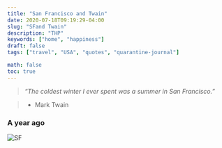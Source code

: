 ```yaml
---
title: "San Francisco and Twain"
date: 2020-07-18T09:19:29-04:00
slug: "SFand Twain"
description: "THP"
keywords: ["home", "happiness"]
draft: false
tags: ["travel", "USA", "quotes", "quarantine-journal"]

math: false
toc: true
---
```

> *“The coldest winter I ever spent was a summer in San Francisco.”*

> - Mark Twain

<h3>A year ago</h3>

![SF](/75-SF.png)